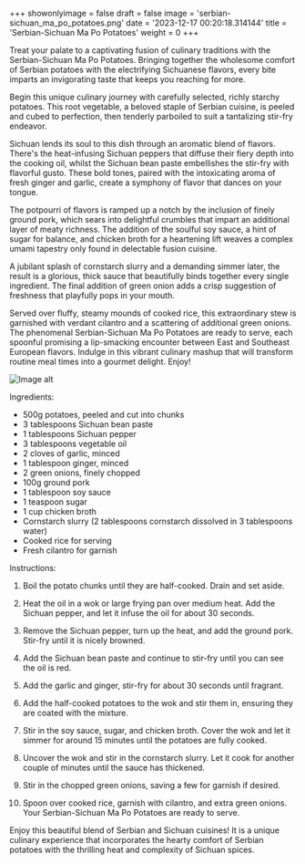 +++ 
showonlyimage = false 
draft = false 
image = 'serbian-sichuan_ma_po_potatoes.png'
date = '2023-12-17 00:20:18.314144' 
title = 'Serbian-Sichuan Ma Po Potatoes' 
weight = 0
+++ 

<!--more-->

 
Treat your palate to a captivating fusion of culinary traditions with the Serbian-Sichuan Ma Po Potatoes. Bringing together the wholesome comfort of Serbian potatoes with the electrifying Sichuanese flavors, every bite imparts an invigorating taste that keeps you reaching for more.

Begin this unique culinary journey with carefully selected, richly starchy potatoes. This root vegetable, a beloved staple of Serbian cuisine, is peeled and cubed to perfection, then tenderly parboiled to suit a tantalizing stir-fry endeavor.

Sichuan lends its soul to this dish through an aromatic blend of flavors. There's the heat-infusing Sichuan peppers that diffuse their fiery depth into the cooking oil, whilst the Sichuan bean paste embellishes the stir-fry with flavorful gusto. These bold tones, paired with the intoxicating aroma of fresh ginger and garlic, create a symphony of flavor that dances on your tongue.

The potpourri of flavors is ramped up a notch by the inclusion of finely ground pork, which sears into delightful crumbles that impart an additional layer of meaty richness. The addition of the soulful soy sauce, a hint of sugar for balance, and chicken broth for a heartening lift weaves a complex umami tapestry only found in delectable fusion cuisine.

A jubilant splash of cornstarch slurry and a demanding simmer later, the result is a glorious, thick sauce that beautifully binds together every single ingredient. The final addition of green onion adds a crisp suggestion of freshness that playfully pops in your mouth.

Served over fluffy, steamy mounds of cooked rice, this extraordinary stew is garnished with verdant cilantro and a scattering of additional green onions. The phenomenal Serbian-Sichuan Ma Po Potatoes are ready to serve, each spoonful promising a lip-smacking encounter between East and Southeast European flavors. Indulge in this vibrant culinary mashup that will transform routine meal times into a gourmet delight. Enjoy! 

![Image alt](/serbian-sichuan_ma_po_potatoes.png)

Ingredients: 

- 500g potatoes, peeled and cut into chunks
- 3 tablespoons Sichuan bean paste
- 1 tablespoons Sichuan pepper
- 3 tablespoons vegetable oil
- 2 cloves of garlic, minced
- 1 tablespoon ginger, minced
- 2 green onions, finely chopped
- 100g ground pork
- 1 tablespoon soy sauce
- 1 teaspoon sugar
- 1 cup chicken broth
- Cornstarch slurry (2 tablespoons cornstarch dissolved in 3 tablespoons water)
- Cooked rice for serving
- Fresh cilantro for garnish

Instructions:

1. Boil the potato chunks until they are half-cooked. Drain and set aside.

2. Heat the oil in a wok or large frying pan over medium heat. Add the Sichuan pepper, and let it infuse the oil for about 30 seconds.

3. Remove the Sichuan pepper, turn up the heat, and add the ground pork. Stir-fry until it is nicely browned.

4. Add the Sichuan bean paste and continue to stir-fry until you can see the oil is red.

5. Add the garlic and ginger, stir-fry for about 30 seconds until fragrant.

6. Add the half-cooked potatoes to the wok and stir them in, ensuring they are coated with the mixture.

7. Stir in the soy sauce, sugar, and chicken broth. Cover the wok and let it simmer for around 15 minutes until the potatoes are fully cooked.

8. Uncover the wok and stir in the cornstarch slurry. Let it cook for another couple of minutes until the sauce has thickened.

9. Stir in the chopped green onions, saving a few for garnish if desired.

10. Spoon over cooked rice, garnish with cilantro, and extra green onions. Your Serbian-Sichuan Ma Po Potatoes are ready to serve.

Enjoy this beautiful blend of Serbian and Sichuan cuisines! It is a unique culinary experience that incorporates the hearty comfort of Serbian potatoes with the thrilling heat and complexity of Sichuan spices.